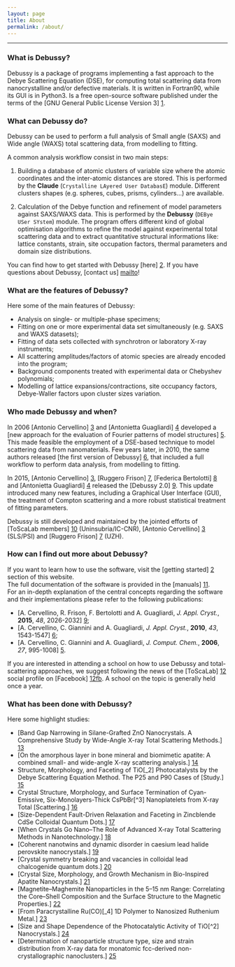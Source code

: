 ```yaml
---
layout: page
title: About
permalink: /about/
---
```


---

### What is Debussy?
Debussy is a package of programs implementing a fast approach to the Debye Scattering Equation (DSE), for computing total scattering data from nanocrystalline and/or defective materials. It is written in Fortran90, while its GUI is in Python3. Is a free open-source software published under the terms of the [GNU General Public License Version 3] [1].

[1]: <https://www.gnu.org/licenses/gpl-3.0.txt> "gpl-3.0"


### What can Debussy do?
Debussy can be used to perform a full analysis of Small angle (SAXS) and Wide angle (WAXS) total scattering data, from modelling to fitting.

A common analysis workflow consist in two main steps:
1. Building a database of atomic clusters of variable size where the atomic coordinates and the inter-atomic distances are stored. This is performed by the **Claude** (`Crystalline LAyered User DatabasE`) module. Different clusters shapes (e.g. spheres, cubes, prisms, cylinders...) are available.

2. Calculation of the Debye function and refinement of model parameters against SAXS/WAXS data. This is performed by the **Debussy** (`DEBye USer SYstem`) module. The program offers different kind of global optimisation algorithms to refine the model against experimental total scattering data and to extract quantitative structural informations like: lattice constants, strain, site occupation factors, thermal parameters and domain size distributions.<br>

You can find how to get started with Debussy [here] [2]. If you have questions about Debussy, [contact us] [mailto]!

[2]: <https://debyeusersystem.github.io/getting-started/> "Getting Started"
[mailto]: <mailto:federica.bertolotti@uninsubria.it;antonietta.guagliardi@ic.cnr.it;ruggero.frison@protonmail.ch;antonio.cervellino@psi.ch>


### What are the features of Debussy?
Here some of the main features of Debussy:
- Analysis on single- or multiple-phase specimens;
- Fitting on one or more experimental data set simultaneously (e.g. SAXS and WAXS datasets);
- Fitting of data sets collected with synchrotron or laboratory X-ray instruments;
- All scattering amplitudes/factors of atomic species are already encoded into the program;
- Background components treated with experimental data or Chebyshev polynomials;
- Modelling of lattice expansions/contractions, site occupancy factors, Debye-Waller factors upon cluster sizes variation.


### Who made Debussy and when?
In 2006 [Antonio Cervellino] [3] and [Antonietta Guagliardi] [4] developed a [new approach for the evaluation of Fourier patterns of model structures] [5]. This made feasible the employment of a DSE-based technique to model scattering data from nanomaterials. Few years later, in 2010, the same authors released [the first version of Debussy] [6], that included a full workflow to perform data analysis, from modelling to fitting. <br>

In 2015, [Antonio Cervellino] [3], [Ruggero Frison] [7], [Federica Bertolotti] [8] and [Antonietta Guagliardi] [4] released the [Debussy 2.0] [9]. This update introduced many new features, including a Graphical User Interface (GUI), the treatment of Compton scattering and a more robust statistical treatment of fitting parameters. <br>

Debussy is still developed and maintained by the jointed efforts of [ToScaLab members] [10] (Uninsubria/IC-CNR), [Antonio Cervellino] [3] (SLS/PSI) and [Ruggero Frison] [7] (UZH).

[3]: <https://www.psi.ch/en/lsc/people/antonio-cervellino> "Antonio Cervellino - PSI"
[4]: <http://toscalab.uninsubria.it/index.php/people> "Antonella Guagliardi - CNR"
[5]: <https://doi.org/10.1002/jcc.20407> "On the efficient evaluation of Fourier patterns for nanoparticles and clusters - J Comput Chem"
[6]: <https://doi.org/10.1107/S0021889810041889> "DEBUSSY - J Appl Cryst"
[7]: <https://www.physik.uzh.ch/groups/chang/people.php> "Ruggero Frisson - UZH"
[8]: <http://toscalab.uninsubria.it/index.php/people> "Fderica Bertolotti - University of Insubria"
[9]: <https://doi.org/10.1107/S1600576715020488> "DEBUSSY 2.0: the new release - J Appl Cryst"
[10]: <http://toscalab.uninsubria.it/index.php/people> "ToScaLab crew"


### How can I find out more about Debussy?
If you want to learn how to use the software, visit the [getting started] [2] section of this website. <br>
The full documentation of the software is provided in the [manuals] [11]. <br>
For an in-depth explanation of the central concepts regarding the software and their implementations please refer to the following publications:
- [A. Cervellino, R. Frison, F. Bertolotti and  A. Guagliardi, *J. Appl. Cryst.*, **2015**, *48*, 2026-2032] [9];
- [A. Cervellino, C. Giannini and  A. Guagliardi, *J. Appl. Cryst.*, **2010**, *43*, 1543-1547] [6];
- [A. Cervellino, C. Giannini and  A. Guagliardi, *J. Comput. Chem.*, **2006**, *27*, 995-1008] [5]. <br/>

If you are interested in attending a school on how to use Debussy and total-scattering approaches, we suggest following the news of the [ToScaLab] [12] social profile on [Facebook] [12fb]. A school on the topic is generally held once a year.

[11]: <https://sourceforge.net/projects/debussy/files/2.2/MANUALS.zip/download> "MANUALS.ZIP"
[12]: <http://toscalab.uninsubria.it/> "ToScaLab website"
[12fb]: <https://www.facebook.com/toscalabCO> "facebook page"


### What has been done with Debussy?
Here some highlight studies:
- [Band Gap Narrowing in Silane-Grafted ZnO Nanocrystals. A Comprehensive Study by Wide-Angle X-ray Total Scattering Methods.] [13]
- [On the amorphous layer in bone mineral and biomimetic apatite: A combined small- and wide-angle X-ray scattering analysis.] [14]
- Structure, Morphology, and Faceting of TiO[_2] Photocatalysts by the Debye Scattering Equation Method. The P25 and P90 Cases of [Study.] [15]
- Crystal Structure, Morphology, and Surface Termination of Cyan-Emissive, Six-Monolayers-Thick CsPbBr[^3] Nanoplatelets from X-ray Total [Scattering.] [16]
- [Size-Dependent Fault-Driven Relaxation and Faceting in Zincblende CdSe Colloidal Quantum Dots.] [17]
- [When Crystals Go Nano–The Role of Advanced X‐ray Total Scattering Methods in Nanotechnology.] [18]
- [Coherent nanotwins and dynamic disorder in caesium lead halide perovskite nanocrystals.] [19]
- [Crystal symmetry breaking and vacancies in colloidal lead chalcogenide quantum dots.] [20]
- [Crystal Size, Morphology, and Growth Mechanism in Bio-Inspired Apatite Nanocrystals.] [21]
- [Magnetite–Maghemite Nanoparticles in the 5–15 nm Range: Correlating the Core–Shell Composition and the Surface Structure to the Magnetic Properties.] [22]
- [From Paracrystalline Ru(CO)[_4] 1D Polymer to Nanosized Ruthenium Metal.] [23]
- [Size and Shape Dependence of the Photocatalytic Activity of TiO[^2] Nanocrystals.] [24]
- [Determination of nanoparticle structure type, size and strain distribution from X-ray data for monatomic fcc-derived non-crystallographic nanoclusters.] [25]

[13]: <https://doi.org/10.1021/acs.jpcc.0c10502>
[14]: <https://doi.org/10.1016/j.actbio.2020.04.026>
[15]: <https://doi.org/10.3390/nano10040743>
[16]: <https://doi.org/10.1021/acsnano.9b07626>
[17]: <https://doi.org/10.1021/acsnano.8b07092>
[18]: <https://doi.org/10.1002/ejic.201800534>
[19]: <https://doi.org/10.1021/acsnano.7b00017>
[20]: <https://doi.org/10.1038/nmat4661>
[21]: <https://doi.org/10.1002/adfm.201302075>
[22]: <https://doi.org/10.1021/cm403360f>
[23]: <https://doi.org/10.1021/cg3004504>
[24]: <https://doi.org/10.1021/ja110225n>
[25]: <https://doi.org/10.1107/S0021889803013542>

